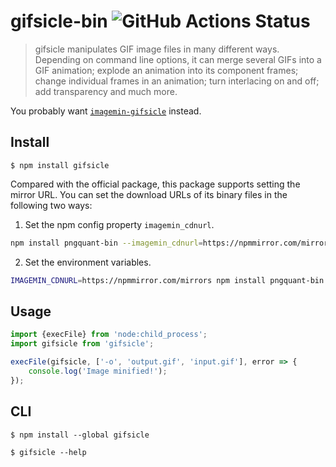 # gifsicle-bin ![GitHub Actions Status](https://github.com/imagemin/gifsicle-bin/workflows/test/badge.svg?branch=main)

> gifsicle manipulates GIF image files in many different ways. Depending on command line options, it can merge several GIFs into a GIF animation; explode an animation into its component frames; change individual frames in an animation; turn interlacing on and off; add transparency and much more.

You probably want [`imagemin-gifsicle`](https://github.com/imagemin/imagemin-gifsicle) instead.

## Install

```
$ npm install gifsicle
```

Compared with the official package, this package supports setting the mirror URL. You can set the download URLs of its binary files in the following two ways:

1. Set the npm config property `imagemin_cdnurl`.

```sh
npm install pngquant-bin --imagemin_cdnurl=https://npmmirror.com/mirrors
```

2. Set the environment variables.

```sh
IMAGEMIN_CDNURL=https://npmmirror.com/mirrors npm install pngquant-bin
```

## Usage

```js
import {execFile} from 'node:child_process';
import gifsicle from 'gifsicle';

execFile(gifsicle, ['-o', 'output.gif', 'input.gif'], error => {
	console.log('Image minified!');
});
```

## CLI

```
$ npm install --global gifsicle
```

```
$ gifsicle --help
```
